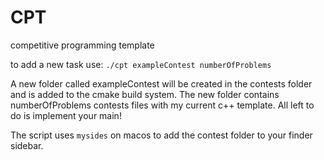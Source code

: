# CPT
competitive programming template

to add a new task use:
``./cpt exampleContest numberOfProblems``

A new folder called exampleContest will be created in the contests folder and is added to the cmake build system.
The new folder contains numberOfProblems contests files with my current c++ template. All left to do is implement your main!

The script uses `mysides` on macos to add the contest folder to your finder sidebar.
